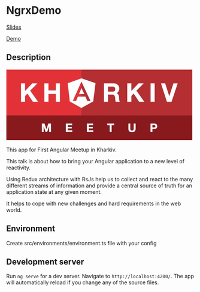 # NgrxDemo
[Slides](https://slides.com/denyslymarenko/deck)

[Demo](https://jsdaddy.github.io/ngrx-demo)

## Description
![logo](./kharkivMeetup.jpg)

This app for First Angular Meetup in Kharkiv.

This talk is about how to bring your Angular application to a new level of reactivity.

Using Redux architecture with RsJs help us to collect and react to the many different streams of information and provide a central source of truth for an application state at any given moment. 

It helps to cope with new challenges and hard requirements in the web world.

## Environment
Create src/environments/environment.ts file with your config

## Development server
Run `ng serve` for a dev server. Navigate to `http://localhost:4200/`. The app will automatically reload if you change any of the source files.
